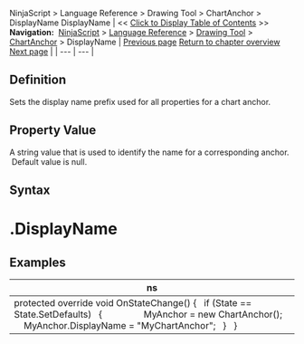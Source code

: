 ﻿
NinjaScript > Language Reference > Drawing Tool > ChartAnchor > DisplayName
DisplayName
| << [Click to Display Table of Contents](displayname.md) >> **Navigation:**     [NinjaScript](ninjascript-1.md) > [Language Reference](language_reference_wip-1.md) > [Drawing Tool](drawing_tools-1.md) > [ChartAnchor](chartanchor-1.md) > DisplayName | [Previous page](copydatavalues-1.md) [Return to chapter overview](chartanchor-1.md) [Next page](drawingtool-1.md) |
| --- | --- |
## Definition
Sets the display name prefix used for all properties for a chart anchor. 
 
## Property Value
A string value that is used to identify the name for a corresponding anchor.  Default value is null.
 
## Syntax
# <ChartAnchor>.DisplayName
## 
## Examples
| ns |
| --- |
| protected override void OnStateChange() {    if (State == State.SetDefaults)    {                  MyAnchor = new ChartAnchor();        MyAnchor.DisplayName = "MyChartAnchor";    }    } |

